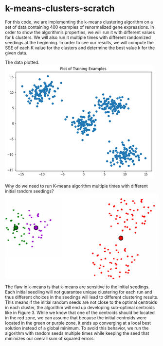 # k-means-clusters-scratch

For this code, we are implementing the k-means clustering algorithm on a set of
data containing 400 examples of renormalized gene expressions. In order to show the
algorithm’s properties, we will run it with different values for k clusters. We will also
run it multiple times with different randomized seedings at the beginning. In order to
see our results, we will compute the SSE of each K value for the clusters and determine
the best value k for the given data.

The data plotted.
![](training_plot.png)


Why do we need to run K-means algorithm multiple times with different initial random seedings?
![](Screenshot%20(66).png)



The flaw in k-means is that k-means are sensitive to the initial seedings. Each initial seedling
will not guarantee unique clustering for each run and thus different choices in the seedings
will lead to different clustering results. This means if the initial random seeds are not close
to the optimal centroids in each cluster, the algorithm will end up developing sub-optimal
centroids like in Figure 3. While we know that one of the centroids should be located in the
red zone, we can assume that because the initial centroids were located in the green or purple
zone, it ends up converging at a local best solution instead of a global minimum.
To avoid this behavior, we run the algorithm with random seeds multiple times while keeping
the seed that minimizes our overall sum of squared errors.

